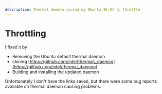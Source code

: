 ```yaml
---
description: Thermal daemon caused my Ubuntu 16.04 to throttle
---
```


# Throttling

I fixed it by 

* Removing the Ubuntu default thermal daemon
* cloning [https://github.com/intel/thermal\_daemon](https://github.com/intel/thermal_daemon)
* Building and installing the updated daemon

Unfortunately I don't have the links saved, but there were some bug reports available on thermal daemon causing problems.

